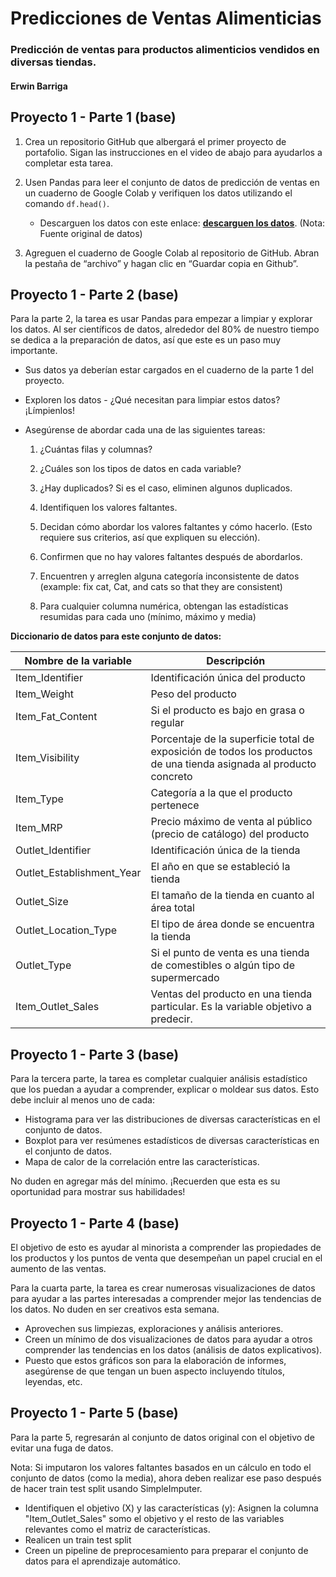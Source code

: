 # **Predicciones de Ventas Alimenticias**

### Predicción de ventas para productos alimenticios vendidos en diversas tiendas.

#### Erwin Barriga

## Proyecto 1 - Parte 1 (base)

1. Crea un repositorio GitHub que albergará el primer proyecto de portafolio. Sigan las instrucciones en el video de abajo para ayudarlos a completar esta tarea.

2. Usen Pandas para leer el conjunto de datos de predicción de ventas en un cuaderno de Google Colab y verifiquen los datos utilizando el comando `df.head()`.  
    * Descarguen los datos con este enlace: __[descarguen los datos](https://drive.google.com/file/d/1syH81TVrbBsdymLT_jl2JIf6IjPXtSQw/view?usp=sharing)__. (Nota: Fuente original de datos)

3. Agreguen el cuaderno de Google Colab al repositorio de GitHub.  Abran la pestaña de “archivo” y hagan clic en “Guardar copia en Github”.


## Proyecto 1 - Parte 2 (base)

Para la parte 2, la tarea es usar Pandas para empezar a limpiar y explorar los datos. Al ser científicos de datos, alrededor del 80% de nuestro tiempo se dedica a la preparación de datos, así que este es un paso muy importante. 

* Sus datos ya deberían estar cargados en el cuaderno de la parte 1 del proyecto.
* Exploren los datos - ¿Qué necesitan para limpiar estos datos? ¡Límpienlos!  
* Asegúrense de abordar cada una de las siguientes tareas:

  1. ¿Cuántas filas y columnas?

  2. ¿Cuáles son los tipos de datos en cada variable?

  3. ¿Hay duplicados? Si es el caso, eliminen algunos duplicados.

  4. Identifiquen los valores faltantes.

  5. Decidan cómo abordar los valores faltantes y cómo hacerlo. (Esto requiere sus criterios, así que expliquen su elección).

  6. Confirmen que no hay valores faltantes después de abordarlos.

  7. Encuentren y arreglen alguna categoría inconsistente de datos (example: fix cat, Cat, and cats so that they are consistent) 

  8. Para cualquier columna numérica, obtengan las estadísticas resumidas para cada uno (mínimo, máximo y media)

**Diccionario de datos para este conjunto de datos:**

| Nombre de la variable      | Descripción                                                                                           |
|----------------------------|-------------------------------------------------------------------------------------------------------|
| Item_Identifier            | Identificación única del producto                                                                     |
| Item_Weight                | Peso del producto                                                                                     |
| Item_Fat_Content           | Si el producto es bajo en grasa o regular                                                              |
| Item_Visibility            | Porcentaje de la superficie total de exposición de todos los productos de una tienda asignada al producto concreto |
| Item_Type                  | Categoría a la que el producto pertenece                                                               |
| Item_MRP                   | Precio máximo de venta al público (precio de catálogo) del producto                                   |
| Outlet_Identifier          | Identificación única de la tienda                                                                     |
| Outlet_Establishment_Year  | El año en que se estableció la tienda                                                                 |
| Outlet_Size                | El tamaño de la tienda en cuanto al área total                                                         |
| Outlet_Location_Type       | El tipo de área donde se encuentra la tienda                                                           |
| Outlet_Type                | Si el punto de venta es una tienda de comestibles o algún tipo de supermercado                         |
| Item_Outlet_Sales          | Ventas del producto en una tienda particular. Es la variable objetivo a predecir.                    |


## Proyecto 1 - Parte 3 (base)

Para la tercera parte, la tarea es completar cualquier análisis estadístico que los puedan a ayudar a comprender, explicar o moldear sus datos. Esto debe incluir al menos uno de cada:

* Histograma para ver las distribuciones de diversas características en el conjunto de datos.
* Boxplot para ver resúmenes estadísticos de diversas características en el conjunto de datos.
* Mapa de calor de la correlación entre las características.

No duden en agregar más del mínimo. ¡Recuerden que esta es su oportunidad para mostrar sus habilidades!

## Proyecto 1 - Parte 4 (base)

El objetivo de esto es ayudar al minorista a comprender las propiedades de los productos y los puntos de venta que desempeñan un papel crucial en el aumento de las ventas.

Para la cuarta parte, la tarea es crear numerosas visualizaciones de datos para ayudar a las partes interesadas a comprender mejor las tendencias de los datos. No duden en ser creativos esta semana.

* Aprovechen sus limpiezas, exploraciones y análisis anteriores.
* Creen un mínimo de dos visualizaciones de datos para ayudar a otros comprender las tendencias en los datos (análisis de datos explicativos).
* Puesto que estos gráficos son para la elaboración de informes, asegúrense de que tengan un buen aspecto incluyendo títulos, leyendas, etc.

## Proyecto 1 - Parte 5 (base)

Para la parte 5, regresarán al conjunto de datos original con el objetivo de evitar una fuga de datos.  

Nota: Si imputaron los valores faltantes basados en un cálculo en todo el conjunto de datos (como la media), ahora deben realizar ese paso después de hacer train test split usando SimpleImputer.  

* Identifiquen el objetivo (X) y las características (y): Asignen la columna "Item_Outlet_Sales" somo el objetivo y el resto de las variables relevantes como el matriz de características.  
* Realicen un train test split 
* Creen un pipeline de preprocesamiento para preparar el conjunto de datos para el aprendizaje automático.
